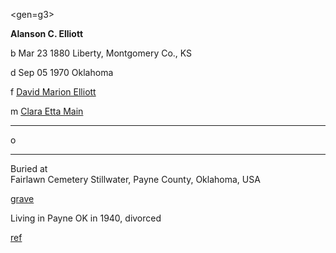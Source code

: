 <gen=g3>

<b>Alanson C. Elliott</b>

b Mar 23 1880 Liberty, Montgomery Co., KS

d Sep 05 1970 Oklahoma

f [David Marion Elliott](../g4/david_marion_elliott.md)

m [Clara Etta Main](../g4/clara_etta_main.md)

<hr>

o 

<hr>

Buried at 	
Fairlawn Cemetery
Stillwater, Payne County, Oklahoma, USA

[grave](https://www.findagrave.com/memorial/10822231/alanson-c-elliott)

Living in Payne OK in 1940, divorced

[ref](http://www.archives.com/1940-census/alanson-elliott-ok-18824632)